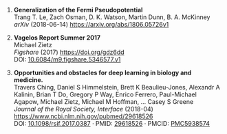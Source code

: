 1. **Generalization of the Fermi Pseudopotential**  
Trang T. Le, Zach Osman, D. K. Watson, Martin Dunn, B. A. McKinney  
*arXiv* (2018-06-14) <https://arxiv.org/abs/1806.05726v1>

2. **Vagelos Report Summer 2017**  
Michael Zietz  
*Figshare* (2017) <https://doi.org/gdz6dd>  
DOI: [10.6084/m9.figshare.5346577.v1](https://doi.org/10.6084/m9.figshare.5346577.v1)

3. **Opportunities and obstacles for deep learning in biology and medicine.**  
Travers Ching, Daniel S Himmelstein, Brett K Beaulieu-Jones, Alexandr A Kalinin, Brian T Do, Gregory P Way, Enrico Ferrero, Paul-Michael Agapow, Michael Zietz, Michael M Hoffman, … Casey S Greene  
*Journal of the Royal Society, Interface* (2018-04) <https://www.ncbi.nlm.nih.gov/pubmed/29618526>  
DOI: [10.1098/rsif.2017.0387](https://doi.org/10.1098/rsif.2017.0387) · PMID: [29618526](http://www.ncbi.nlm.nih.gov/pubmed/29618526) · PMCID: [PMC5938574](http://www.ncbi.nlm.nih.gov/pmc/articles/PMC5938574)
